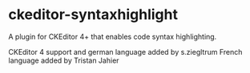 # ckeditor-syntaxhighlight
A plugin for CKEditor 4+ that enables code syntax highlighting.

CKEditor 4 support and german language added by s.ziegltrum
French language added by Tristan Jahier
